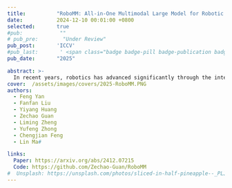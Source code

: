 ```yaml
---
title:          "RoboMM: All-in-One Multimodal Large Model for Robotic Manipulation"
date:           2024-12-10 00:01:00 +0800
selected:       true
#pub:            ""
# pub_pre:        "Under Review"
pub_post:       'ICCV'
#pub_last:       ' <span class="badge badge-pill badge-publication badge-success">Spotlight</span>'
pub_date:       "2025"

abstract: >-
  In recent years, robotics has advanced significantly through the integration of larger models and large-scale datasets. However, challenges remain in applying these models to 3D spatial interactions and managing data collection costs. To address these issues, we propose the multimodal robotic manipulation model, RoboMM, along with the comprehensive dataset, RoboData. RoboMM enhances 3D perception through camera parameters and occupancy supervision. Building on OpenFlamingo, it incorporates Modality-Isolation-Mask and multimodal decoder blocks, improving modality fusion and fine-grained perception. RoboData offers the complete evaluation system by integrating several well-known datasets, achieving the first fusion of multi-view images, camera parameters, depth maps, and actions, and the space alignment facilitates comprehensive learning from diverse robotic datasets. Equipped with RoboData and the unified physical space, RoboMM is the first generalist policy that enables simultaneous evaluation across all tasks within multiple datasets, rather than focusing on limited selection of data or tasks. Its design significantly enhances robotic manipulation performance, increasing the average sequence length on the CALVIN from 1.7 to 3.3 and ensuring cross-embodiment capabilities, achieving state-of-the-art results across multiple datasets.
cover:  /assets/images/covers/2025-RoboMM.PNG
authors:
  - Feng Yan
  - Fanfan Liu
  - Yiyang Huang
  - Zechao Guan
  - Liming Zheng
  - Yufeng Zhong
  - Chengjian Feng
  - Lin Ma#

links:
  Paper: https://arxiv.org/abs/2412.07215
  Code: https://github.com/Zechao-Guan/RoboMM
#  Unsplash: https://unsplash.com/photos/sliced-in-half-pineapple--_PLJZmHZzk
---
```

